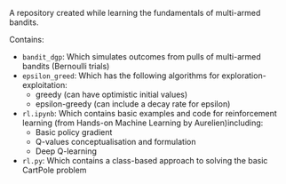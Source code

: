 A repository created while learning the fundamentals of multi-armed bandits.

Contains:
- `bandit_dgp`: Which simulates outcomes from pulls of multi-armed bandits (Bernoulli trials)
- `epsilon_greed`: Which has the following algorithms for exploration-exploitation:
  - greedy (can have optimistic initial values)
  - epsilon-greedy (can include a decay rate for epsilon)
- `rl.ipynb`: Which contains basic examples and code for reinforcement learning (from Hands-on Machine Learning by Aurelien)including:
  - Basic policy gradient
  - Q-values conceptualisation and formulation
  - Deep Q-learning
- `rl.py`: Which contains a class-based approach to solving the basic CartPole problem